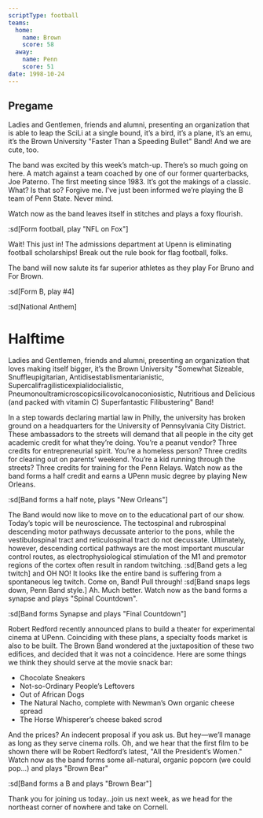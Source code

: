 ```yaml
---
scriptType: football
teams:
  home:
    name: Brown
    score: 58
  away:
    name: Penn
    score: 51
date: 1998-10-24
---
```


## Pregame

Ladies and Gentlemen, friends and alumni, presenting an organization that is able to leap the SciLi at a single bound, it’s a bird, it’s a plane, it’s an emu, it’s the Brown University "Faster Than a Speeding Bullet" Band! And we are cute, too.

The band was excited by this week’s match-up. There’s so much going on here. A match against a team coached by one of our former quarterbacks, Joe Paterno. The first meeting since 1983. It’s got the makings of a classic. What? Is that so? Forgive me. I’ve just been informed we’re playing the B team of Penn State. Never mind.

Watch now as the band leaves itself in stitches and plays a foxy flourish.

:sd[Form football, play "NFL on Fox"]

Wait! This just in! The admissions department at Upenn is eliminating football scholarships! Break out the rule book for flag football, folks.

The band will now salute its far superior athletes as they play For Bruno and For Brown.

:sd[Form B, play #4]

:sd[National Anthem]

# Halftime

Ladies and Gentlemen, friends and alumni, presenting an organization that loves making itself bigger, it’s the Brown University "Somewhat Sizeable, Snuffleupigitarian, Antidisestablismentarianistic, Supercalifragilisticexpialidocialistic, Pneumonoultramicroscopicsilicovolcanoconiosistic, Nutritious and Delicious (and packed with vitamin C) Superfantastic Filibustering" Band!

In a step towards declaring martial law in Philly, the university has broken ground on a headquarters for the University of Pennsylvania City District. These ambassadors to the streets will demand that all people in the city get academic credit for what they’re doing. You’re a peanut vendor? Three credits for entrepreneurial spirit. You’re a homeless person? Three credits for clearing out on parents’ weekend. You’re a kid running through the streets? Three credits for training for the Penn Relays. Watch now as the band forms a half credit and earns a UPenn music degree by playing New Orleans.

:sd[Band forms a half note, plays "New Orleans"]

The Band would now like to move on to the educational part of our show. Today’s topic will be neuroscience. The tectospinal and rubrospinal descending motor pathways decussate anterior to the pons, while the vestibulospinal tract and reticulospinal tract do not decussate. Ultimately, however, descending cortical pathways are the most important muscular control routes, as electrophysiological stimulation of the M1 and premotor regions of the cortex often result in random twitching. :sd[Band gets a leg twitch] and OH NO! It looks like the entire band is suffering from a spontaneous leg twitch. Come on, Band! Pull through! :sd[Band snaps legs down, Penn Band style.] Ah. Much better. Watch now as the band forms a synapse and plays "Spinal Countdown".

:sd[Band forms Synapse and plays "Final Countdown"]

Robert Redford recently announced plans to build a theater for experimental cinema at UPenn. Coinciding with these plans, a specialty foods market is also to be built. The Brown Band wondered at the juxtaposition of these two edifices, and decided that it was not a coincidence. Here are some things we think they should serve at the movie snack bar:

- Chocolate Sneakers
- Not-so-Ordinary People’s Leftovers
- Out of African Dogs
- The Natural Nacho, complete with Newman’s Own organic cheese spread
- The Horse Whisperer’s cheese baked scrod

And the prices? An indecent proposal if you ask us. But hey—we’ll manage as long as they serve cinema rolls. Oh, and we hear that the first film to be shown there will be Robert Redford’s latest, "All the President’s Women." Watch now as the band forms some all-natural, organic popcorn (we could pop…) and plays "Brown Bear"

:sd[Band forms a B and plays "Brown Bear"]

Thank you for joining us today…join us next week, as we head for the northeast corner of nowhere and take on Cornell.
